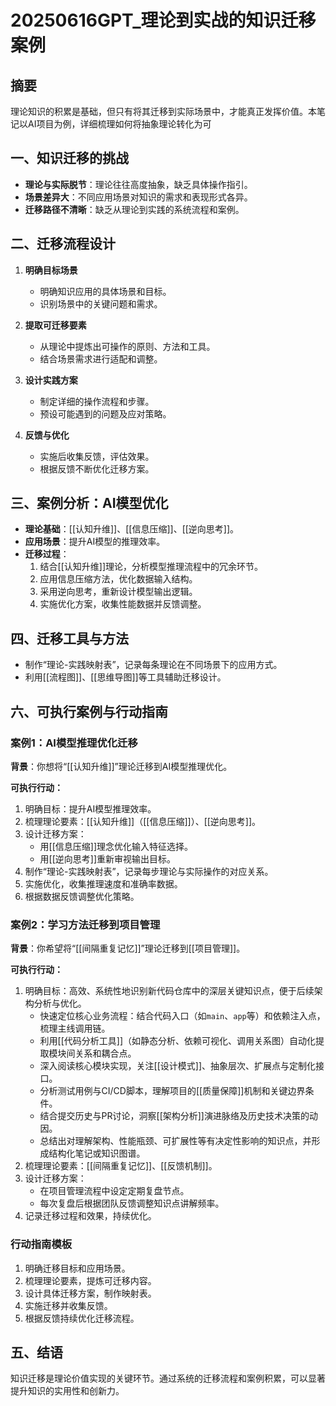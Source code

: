 # 20250616GPT_理论到实战的知识迁移案例

## 摘要

理论知识的积累是基础，但只有将其迁移到实际场景中，才能真正发挥价值。本笔记以AI项目为例，详细梳理如何将抽象理论转化为可

## 一、知识迁移的挑战

- **理论与实际脱节**：理论往往高度抽象，缺乏具体操作指引。
- **场景差异大**：不同应用场景对知识的需求和表现形式各异。
- **迁移路径不清晰**：缺乏从理论到实践的系统流程和案例。

## 二、迁移流程设计

1. **明确目标场景**
   - 明确知识应用的具体场景和目标。
   - 识别场景中的关键问题和需求。

2. **提取可迁移要素**
   - 从理论中提炼出可操作的原则、方法和工具。
   - 结合场景需求进行适配和调整。

3. **设计实践方案**
   - 制定详细的操作流程和步骤。
   - 预设可能遇到的问题及应对策略。

4. **反馈与优化**
   - 实施后收集反馈，评估效果。
   - 根据反馈不断优化迁移方案。

## 三、案例分析：AI模型优化

- **理论基础**：[[认知升维]]、[[信息压缩]]、[[逆向思考]]。
- **应用场景**：提升AI模型的推理效率。
- **迁移过程**：
  1. 结合[[认知升维]]理论，分析模型推理流程中的冗余环节。
  2. 应用信息压缩方法，优化数据输入结构。
  3. 采用逆向思考，重新设计模型输出逻辑。
  4. 实施优化方案，收集性能数据并反馈调整。

## 四、迁移工具与方法

- 制作“理论-实践映射表”，记录每条理论在不同场景下的应用方式。
- 利用[[流程图]]、[[思维导图]]等工具辅助迁移设计。

## 六、可执行案例与行动指南

### 案例1：AI模型推理优化迁移

**背景**：你想将“[[认知升维]]”理论迁移到AI模型推理优化。

**可执行行动：**
1. 明确目标：提升AI模型推理效率。
2. 梳理理论要素：[[认知升维]]（[[信息压缩]]）、[[逆向思考]]。
3. 设计迁移方案：
   - 用[[信息压缩]]理念优化输入特征选择。
   - 用[[逆向思考]]重新审视输出目标。
4. 制作“理论-实践映射表”，记录每步理论与实际操作的对应关系。
5. 实施优化，收集推理速度和准确率数据。
6. 根据数据反馈调整优化策略。

### 案例2：学习方法迁移到项目管理

**背景**：你希望将“[[间隔重复记忆]]”理论迁移到[[项目管理]]。

**可执行行动：**
1. 明确目标：高效、系统性地识别新代码仓库中的深层关键知识点，便于后续架构分析与优化。
    - 快速定位核心业务流程：结合代码入口（如`main`、`app`等）和依赖注入点，梳理主线调用链。
    - 利用[[代码分析工具]]（如静态分析、依赖可视化、调用关系图）自动化提取模块间关系和耦合点。
    - 深入阅读核心模块实现，关注[[设计模式]]、抽象层次、扩展点与定制化接口。
    - 分析测试用例与CI/CD脚本，理解项目的[[质量保障]]机制和关键边界条件。
    - 结合提交历史与PR讨论，洞察[[架构分析]]演进脉络及历史技术决策的动因。
    - 总结出对理解架构、性能瓶颈、可扩展性等有决定性影响的知识点，并形成结构化笔记或知识图谱。
2. 梳理理论要素：[[间隔重复记忆]]、[[反馈机制]]。
3. 设计迁移方案：
   - 在项目管理流程中设定定期复盘节点。
   - 每次复盘后根据团队反馈调整知识点讲解频率。
4. 记录迁移过程和效果，持续优化。

### 行动指南模板

1. 明确迁移目标和应用场景。
2. 梳理理论要素，提炼可迁移内容。
3. 设计具体迁移方案，制作映射表。
4. 实施迁移并收集反馈。
5. 根据反馈持续优化迁移流程。

## 五、结语

知识迁移是理论价值实现的关键环节。通过系统的迁移流程和案例积累，可以显著提升知识的实用性和创新力。
